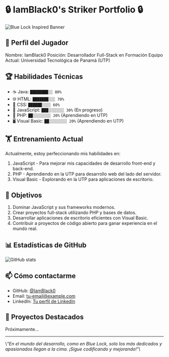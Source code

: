 # 🔒 IamBlack0's Striker Portfolio 🔒

![Blue Lock Inspired Banner](/placeholder.svg?height=200&width=600)

## 👤 Perfil del Jugador

Nombre: IamBlack0
Posición: Desarrollador Full-Stack en Formación
Equipo Actual: Universidad Tecnológica de Panamá (UTP)

## 🏆 Habilidades Técnicas

- ☕ Java: ```████████░░ 80%```
- 🌐 HTML: ```███████░░░ 70%```
- 🎨 CSS:  ```██████░░░░ 60%```
- 📜 JavaScript: ```███░░░░░░░ 30%``` (En progreso)
- 🐘 PHP: ```██░░░░░░░░ 20%``` (Aprendiendo en UTP)
- 🖥️ Visual Basic: ```██░░░░░░░░ 20%``` (Aprendiendo en UTP)

## 🏋️ Entrenamiento Actual

Actualmente, estoy perfeccionando mis habilidades en:

1. JavaScript - Para mejorar mis capacidades de desarrollo front-end y back-end.
2. PHP - Aprendiendo en la UTP para desarrollo web del lado del servidor.
3. Visual Basic - Explorando en la UTP para aplicaciones de escritorio.

## 🥅 Objetivos

1. Dominar JavaScript y sus frameworks modernos.
2. Crear proyectos full-stack utilizando PHP y bases de datos.
3. Desarrollar aplicaciones de escritorio eficientes con Visual Basic.
4. Contribuir a proyectos de código abierto para ganar experiencia en el mundo real.

## 📊 Estadísticas de GitHub

![GitHub stats](https://github-readme-stats.vercel.app/api?username=IamBlack0&show_icons=true&theme=radical)

## 📫 Cómo contactarme

- GitHub: [@IamBlack0](https://github.com/IamBlack0)
- Email: [tu-email@example.com](mailto:tu-email@example.com)
- LinkedIn: [Tu perfil de LinkedIn](https://www.linkedin.com/in/tu-perfil/)

## 💼 Proyectos Destacados

Próximamente...

---

\\*"En el mundo del desarrollo, como en Blue Lock, solo los más dedicados y apasionados llegan a la cima. ¡Sigue codificando y mejorando!"\\*
